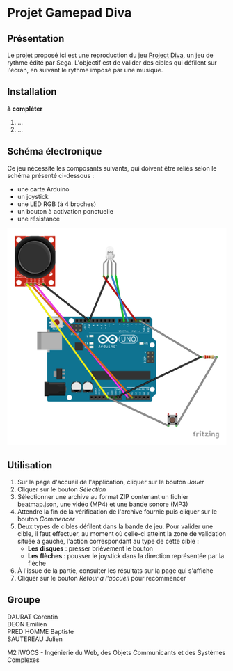 # Projet Gamepad Diva

## Présentation

Le projet proposé ici est une reproduction du jeu [Project Diva](https://fr.wikipedia.org/wiki/Hatsune_Miku:_Project_DIVA), un jeu de rythme édité par Sega. L'objectif est de valider des cibles qui défilent sur l'écran, en suivant le rythme imposé par une musique.

## Installation

**à compléter**
1. ...
2. ...

## Schéma électronique

Ce jeu nécessite les composants suivants, qui doivent être reliés selon le schéma présenté ci-dessous :
* une carte Arduino
* un joystick
* une LED RGB (à 4 broches)
* un bouton à activation ponctuelle
* une résistance

![Montage électronique du projet Gamepad Diva](montage.png "Montage électronique du projet Gamepad Diva")

## Utilisation

1. Sur la page d'accueil de l'application, cliquer sur le bouton *Jouer*
2. Cliquer sur le bouton *Sélection*
3. Sélectionner une archive au format ZIP contenant un fichier beatmap.json, une vidéo (MP4) et une bande sonore (MP3)
4. Attendre la fin de la vérification de l'archive fournie puis cliquer sur le bouton *Commencer*
5. Deux types de cibles défilent dans la bande de jeu. Pour valider une cible, il faut effectuer, au moment où celle-ci atteint la zone de validation située à gauche, l'action correspondant au type de cette cible :
    * **Les disques** : presser brièvement le bouton
    * **Les flèches** : pousser le joystick dans la direction représentée par la flèche
6. À l'issue de la partie, consulter les résultats sur la page qui s'affiche
7. Cliquer sur le bouton *Retour à l'accueil* pour recommencer

## Groupe

DAURAT Corentin  
DEON Emilien  
PRED'HOMME Baptiste  
SAUTEREAU Julien  

M2 iWOCS - Ingénierie du Web, des Objets Communicants et des Systèmes Complexes
